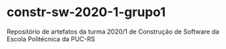 # constr-sw-2020-1-grupo1
Repositório de artefatos da turma 2020/1 de Construção de Software da Escola Politécnica da PUC-RS
